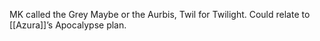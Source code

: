 MK called the Grey Maybe or the Aurbis, Twil for Twilight. Could relate to [[Azura]]’s Apocalypse plan.